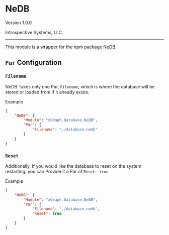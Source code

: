 # NeDB

Version 1.0.0

Introspective Systems, LLC.

---

This module is a wrapper for the npm package [NeDB](https://github.com/louischatriot/nedb).

## `Par` Configuration

### `Filename`

NeDB Takes only one Par, `Filename`, which is where the database will be stored or loaded from if it already exists.

Example

```json
{
	"NeDB": {
		"Module": "xGraph.Database.NeDB",
		"Par": {
			"Filename": "./database.nedb"
		}
	}
}
```

### `Reset`

Additionally, If you would like the database to reset on the system restarting, you can Provide it a Par of `Reset: true`.

Example

```json
{
	"NeDB": {
		"Module": "xGraph.Database.NeDB",
		"Par": {
			"Filename": "./database.nedb",
			"Reset": true
		}
	}
}
```